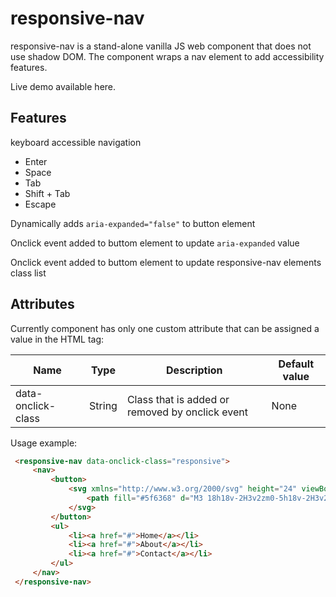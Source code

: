 # responsive-nav

responsive-nav is a stand-alone vanilla JS web component that does not use shadow DOM. The component wraps a nav element to add accessibility features.

Live demo available here.

## Features
keyboard accessible navigation
- Enter
- Space
- Tab
- Shift + Tab
- Escape

Dynamically adds `aria-expanded="false"` to button element <br /> 

Onclick event added to buttom element to update `aria-expanded` value <br />

Onclick event added to buttom element to update responsive-nav elements class list

## Attributes


Currently component has only one custom attribute that can be assigned a value in the HTML tag:

Name               |Type     |Description                                      |Default value
-------------------|---------|-------------------------------------------------|--------------
data-onclick-class |String   |Class that is added or removed by onclick event  |None

Usage example:

   ```html
    <responsive-nav data-onclick-class="responsive">
        <nav> 
            <button> 
                <svg xmlns="http://www.w3.org/2000/svg" height="24" viewBox="0 0 24 24" width="24"><path d="M0 0h24v24H0z" fill="none"/>
                    <path fill="#5f6368" d="M3 18h18v-2H3v2zm0-5h18v-2H3v2zm0-7v2h18V6H3z"/>
                </svg>
            </button> 
            <ul>
                <li><a href="#">Home</a></li>
                <li><a href="#">About</a></li>
                <li><a href="#">Contact</a></li>
            </ul>
        </nav>
    </responsive-nav>
   ```
